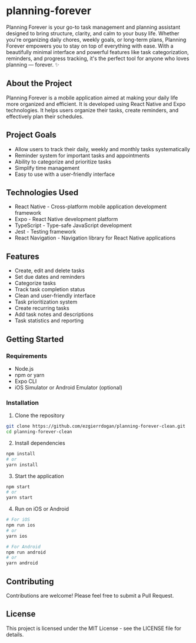 # planning-forever

Planning Forever is your go-to task management and planning assistant designed to bring structure, clarity, and calm to your busy life. Whether you're organizing daily chores, weekly goals, or long-term plans, Planning Forever empowers you to stay on top of everything with ease. With a beautifully minimal interface and powerful features like task categorization, reminders, and progress tracking, it's the perfect tool for anyone who loves planning — forever. ✨


## About the Project

Planning Forever is a mobile application aimed at making your daily life more organized and efficient. It is developed using React Native and Expo technologies. It helps users organize their tasks, create reminders, and effectively plan their schedules.

## Project Goals

- Allow users to track their daily, weekly and monthly tasks systematically
- Reminder system for important tasks and appointments
- Ability to categorize and prioritize tasks
- Simplify time management
- Easy to use with a user-friendly interface

## Technologies Used

- React Native - Cross-platform mobile application development framework
- Expo - React Native development platform
- TypeScript - Type-safe JavaScript development
- Jest - Testing framework
- React Navigation - Navigation library for React Native applications

## Features

- Create, edit and delete tasks
- Set due dates and reminders
- Categorize tasks
- Track task completion status
- Clean and user-friendly interface
- Task prioritization system
- Create recurring tasks
- Add task notes and descriptions
- Task statistics and reporting

## Getting Started

### Requirements

- Node.js
- npm or yarn
- Expo CLI
- iOS Simulator or Android Emulator (optional)

### Installation

1. Clone the repository

```bash
git clone https://github.com/ezgierrdogan/planning-forever-clean.git
cd planning-forever-clean
```

2. Install dependencies

```bash
npm install
# or
yarn install
```

3. Start the application

```bash
npm start
# or
yarn start
```

4. Run on iOS or Android

```bash
# For iOS
npm run ios
# or
yarn ios

# For Android
npm run android
# or
yarn android
```

## Contributing

Contributions are welcome! Please feel free to submit a Pull Request.

## License

This project is licensed under the MIT License - see the LICENSE file for details.
